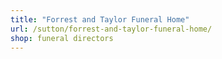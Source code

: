 ```yaml
---
title: "Forrest and Taylor Funeral Home"
url: /sutton/forrest-and-taylor-funeral-home/
shop: funeral directors
---
```

